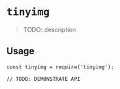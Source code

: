 # `tinyimg`

> TODO: description

## Usage

```
const tinyimg = require('tinyimg');

// TODO: DEMONSTRATE API
```
